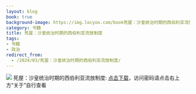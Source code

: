 ```yaml
---
layout: blog
book: true
background-image: https://img.locyoo.com/book死屋：沙皇统治时期的西伯利亚流放制度.jpg
category: 书籍
title: 死屋：沙皇统治时期的西伯利亚流放制度
tags:
- 书籍
- 政治
redirect_from:
  - /2024/03/死屋：沙皇统治时期的西伯利亚流放制度/
---
```

![](https://img.locyoo.com/book死屋：沙皇统治时期的西伯利亚流放制度.jpg)
死屋：沙皇统治时期的西伯利亚流放制度: <a name = "ref1" href="https://url18.ctfile.com/f/50983618-1345419268-937952?p=3619">点击下载</a>，访问密码请点击右上方“关于”自行查看